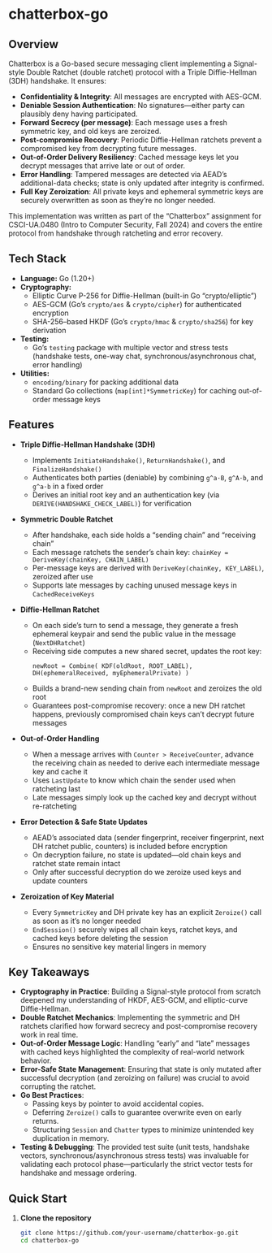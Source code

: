 # chatterbox-go

## Overview
Chatterbox is a Go-based secure messaging client implementing a Signal-style Double Ratchet (double ratchet) protocol with a Triple Diffie-Hellman (3DH) handshake. It ensures:
- **Confidentiality & Integrity**: All messages are encrypted with AES-GCM.
- **Deniable Session Authentication**: No signatures—either party can plausibly deny having participated.
- **Forward Secrecy (per message)**: Each message uses a fresh symmetric key, and old keys are zeroized.
- **Post-compromise Recovery**: Periodic Diffie-Hellman ratchets prevent a compromised key from decrypting future messages.
- **Out-of-Order Delivery Resiliency**: Cached message keys let you decrypt messages that arrive late or out of order.
- **Error Handling**: Tampered messages are detected via AEAD’s additional-data checks; state is only updated after integrity is confirmed.
- **Full Key Zeroization**: All private keys and ephemeral symmetric keys are securely overwritten as soon as they’re no longer needed.

This implementation was written as part of the “Chatterbox” assignment for CSCI-UA.0480 (Intro to Computer Security, Fall 2024) and covers the entire protocol from handshake through ratcheting and error recovery.

## Tech Stack
- **Language:** Go (1.20+)
- **Cryptography:**  
  - Elliptic Curve P-256 for Diffie-Hellman (built-in Go “crypto/elliptic”)  
  - AES-GCM (Go’s `crypto/aes` & `crypto/cipher`) for authenticated encryption  
  - SHA-256–based HKDF (Go’s `crypto/hmac` & `crypto/sha256`) for key derivation  
- **Testing:**  
  - Go’s `testing` package with multiple vector and stress tests (handshake tests, one-way chat, synchronous/asynchronous chat, error handling)
- **Utilities:**  
  - `encoding/binary` for packing additional data  
  - Standard Go collections (`map[int]*SymmetricKey`) for caching out-of-order message keys

## Features
- **Triple Diffie-Hellman Handshake (3DH)**  
  - Implements `InitiateHandshake()`, `ReturnHandshake()`, and `FinalizeHandshake()`  
  - Authenticates both parties (deniable) by combining `g^a·B`, `g^A·b`, and `g^a·b` in a fixed order  
  - Derives an initial root key and an authentication key (via `DERIVE(HANDSHAKE_CHECK_LABEL)`) for verification  

- **Symmetric Double Ratchet**  
  - After handshake, each side holds a “sending chain” and “receiving chain”  
  - Each message ratchets the sender’s chain key: `chainKey = DeriveKey(chainKey, CHAIN_LABEL)`  
  - Per-message keys are derived with `DeriveKey(chainKey, KEY_LABEL)`, zeroized after use  
  - Supports late messages by caching unused message keys in `CachedReceiveKeys`  

- **Diffie-Hellman Ratchet**  
  - On each side’s turn to send a message, they generate a fresh ephemeral keypair and send the public value in the message (`NextDHRatchet`)  
  - Receiving side computes a new shared secret, updates the root key:  
    ```text
    newRoot = Combine( KDF(oldRoot, ROOT_LABEL), DH(ephemeralReceived, myEphemeralPrivate) )
    ```  
  - Builds a brand-new sending chain from `newRoot` and zeroizes the old root  
  - Guarantees post-compromise recovery: once a new DH ratchet happens, previously compromised chain keys can’t decrypt future messages  

- **Out-of-Order Handling**  
  - When a message arrives with `Counter > ReceiveCounter`, advance the receiving chain as needed to derive each intermediate message key and cache it  
  - Uses `LastUpdate` to know which chain the sender used when ratcheting last  
  - Late messages simply look up the cached key and decrypt without re-ratcheting  

- **Error Detection & Safe State Updates**  
  - AEAD’s associated data (sender fingerprint, receiver fingerprint, next DH ratchet public, counters) is included before encryption  
  - On decryption failure, no state is updated—old chain keys and ratchet state remain intact  
  - Only after successful decryption do we zeroize used keys and update counters  

- **Zeroization of Key Material**  
  - Every `SymmetricKey` and DH private key has an explicit `Zeroize()` call as soon as it’s no longer needed  
  - `EndSession()` securely wipes all chain keys, ratchet keys, and cached keys before deleting the session  
  - Ensures no sensitive key material lingers in memory  

## Key Takeaways
- **Cryptography in Practice**: Building a Signal-style protocol from scratch deepened my understanding of HKDF, AES-GCM, and elliptic-curve Diffie-Hellman.  
- **Double Ratchet Mechanics**: Implementing the symmetric and DH ratchets clarified how forward secrecy and post-compromise recovery work in real time.  
- **Out-of-Order Message Logic**: Handling “early” and “late” messages with cached keys highlighted the complexity of real-world network behavior.  
- **Error-Safe State Management**: Ensuring that state is only mutated after successful decryption (and zeroizing on failure) was crucial to avoid corrupting the ratchet.  
- **Go Best Practices**:  
  - Passing keys by pointer to avoid accidental copies.  
  - Deferring `Zeroize()` calls to guarantee overwrite even on early returns.  
  - Structuring `Session` and `Chatter` types to minimize unintended key duplication in memory.  
- **Testing & Debugging**: The provided test suite (unit tests, handshake vectors, synchronous/asynchronous stress tests) was invaluable for validating each protocol phase—particularly the strict vector tests for handshake and message ordering.

## Quick Start
1. **Clone the repository**  
   ```bash
   git clone https://github.com/your-username/chatterbox-go.git
   cd chatterbox-go
